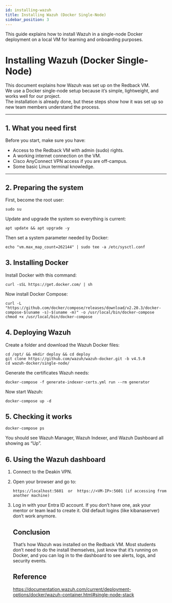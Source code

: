 ```yaml
---
id: installing-wazuh
title: Installing Wazuh (Docker Single-Node)
sidebar_position: 3
---
```






This guide explains how to install Wazuh in a single-node Docker deployment on a local VM for learning and onboarding purposes.


# Installing Wazuh (Docker Single-Node)

This document explains how Wazuh was set up on the Redback VM.  
We use a Docker single-node setup because it’s simple, lightweight, and works well for our project.  
The installation is already done, but these steps show how it was set up so new team members understand the process.

---

## 1. What you need first
Before you start, make sure you have:
- Access to the Redback VM with admin (sudo) rights.  
- A working internet connection on the VM.  
- Cisco AnyConnect VPN access if you are off-campus.  
- Some basic Linux terminal knowledge.  

---

## 2. Preparing the system
First, become the root user:
```
sudo su
```
Update and upgrade the system so everything is current:
```
apt update && apt upgrade -y
```

Then set a system parameter needed by Docker:
```
echo "vm.max_map_count=262144" | sudo tee -a /etc/sysctl.conf
```


## 3. Installing Docker

Install Docker with this command:
```
curl -sSL https://get.docker.com/ | sh
```

Now install Docker Compose:
```
curl -L "https://github.com/docker/compose/releases/download/v2.20.3/docker-compose-$(uname -s)-$(uname -m)" -o /usr/local/bin/docker-compose
chmod +x /usr/local/bin/docker-compose
```


## 4. Deploying Wazuh

Create a folder and download the Wazuh Docker files:
```
cd /opt/ && mkdir deploy && cd deploy
git clone https://github.com/wazuh/wazuh-docker.git -b v4.5.0
cd wazuh-docker/single-node/
```

Generate the certificates Wazuh needs:
```
docker-compose -f generate-indexer-certs.yml run --rm generator
```

Now start Wazuh:
```
docker-compose up -d

```


## 5. Checking it works
```
docker-compose ps
```
You should see Wazuh Manager, Wazuh Indexer, and Wazuh Dashboard all showing as “Up”.


## 6. Using the Wazuh dashboard

1. Connect to the Deakin VPN.
2. Open your browser and go to:
   ```
   https://localhost:5601  or  https://<VM-IP>:5601 (if accessing from another machine)
   ```
3. Log in with your Entra ID account.
   If you don’t have one, ask your mentor or team lead to create it.
   Old default logins (like kibanaserver) don’t work anymore.



   ## Conclusion
   That’s how Wazuh was installed on the Redback VM. Most students don’t need to do the install themselves, just know that it’s running on Docker, and you can log in to the dashboard to see alerts, logs, and security events.


   ## Reference
   https://documentation.wazuh.com/current/deployment-options/docker/wazuh-container.html#single-node-stack
   
